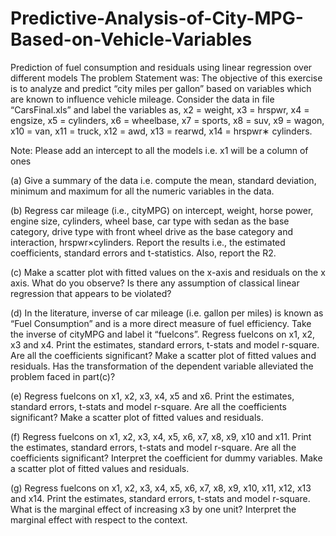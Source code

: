 # Predictive-Analysis-of-City-MPG-Based-on-Vehicle-Variables
Prediction of fuel consumption and residuals using linear regression over different models 
The problem Statement was:
The objective of this exercise is to analyze and predict
“city miles per gallon” based on variables which are known to influence vehicle mileage. Consider
the data in file “CarsFinal.xls” and label the variables as,
x2 = weight, x3 = hrspwr, x4 = engsize, x5 = cylinders, x6 = wheelbase, x7 = sports, x8 = suv,
x9 = wagon, x10 = van, x11 = truck, x12 = awd, x13 = rearwd, x14 = hrspwr∗ cylinders.

Note: Please add an intercept to all the models i.e. x1 will be a column of ones

(a) Give a summary of the data i.e. compute the mean, standard deviation, minimum and
maximum for all the numeric variables in the data.

(b) Regress car mileage (i.e., cityMPG) on intercept, weight, horse power, engine size, cylinders,
wheel base, car type with sedan as the base category, drive type with front wheel drive as
the base category and interaction, hrspwr×cylinders. Report the results i.e., the estimated
coefficients, standard errors and t-statistics. Also, report the R2.

(c) Make a scatter plot with fitted values on the x-axis and residuals on the x axis. What do you
observe? Is there any assumption of classical linear regression that appears to be violated?

(d) In the literature, inverse of car mileage (i.e. gallon per miles) is known as “Fuel Consumption”
and is a more direct measure of fuel efficiency. Take the inverse of cityMPG and label it
“fuelcons”. Regress fuelcons on x1, x2, x3 and x4. Print the estimates, standard errors,
t-stats and model r-square. Are all the coefficients significant? Make a scatter plot of fitted
values and residuals. Has the transformation of the dependent variable alleviated the problem
faced in part(c)?

(e) Regress fuelcons on x1, x2, x3, x4, x5 and x6. Print the estimates, standard errors, t-stats
and model r-square. Are all the coefficients significant? Make a scatter plot of fitted values
and residuals.

(f) Regress fuelcons on x1, x2, x3, x4, x5, x6, x7, x8, x9, x10 and x11. Print the estimates,
standard errors, t-stats and model r-square. Are all the coefficients significant? Interpret the
coefficient for dummy variables. Make a scatter plot of fitted values and residuals.

(g) Regress fuelcons on x1, x2, x3, x4, x5, x6, x7, x8, x9, x10, x11, x12, x13 and x14. Print
the estimates, standard errors, t-stats and model r-square. What is the marginal effect of
increasing x3 by one unit? Interpret the marginal effect with respect to the context.
